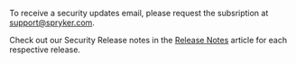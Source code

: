 To receive a security updates email, please request the subsription at [support@spryker.com](support@spryker.com).
     
Check out our Security Release notes in the [Release Notes](https://documentation.spryker.com/docs/release-notes) article for each respective release.

